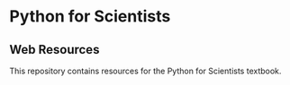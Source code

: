 # Python for Scientists
## Web Resources

This repository contains resources for the Python for Scientists textbook.

